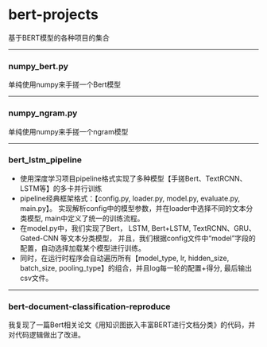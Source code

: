 # bert-projects

基于BERT模型的各种项目的集合

---

### numpy_bert.py

单纯使用numpy来手搓一个Bert模型

---


### numpy_ngram.py
单纯使用numpy来手搓一个ngram模型

---


### bert_lstm_pipeline
- 使用深度学习项目pipeline格式实现了多种模型【手搓Bert、TextRCNN、LSTM等】的多卡并行训练
- pipeline经典框架格式：【config.py, loader.py, model.py, evaluate.py, main.py】。
  实现解析config中的模型参数，并在loader中选择不同的文本分类模型, main中定义了统一的训练流程。
- 在model.py中，我们实现了Bert， LSTM, Bert+LSTM, TextRCNN、GRU、Gated-CNN 等文本分类模型， 并且，我们根据config文件中“model”字段的配置，自动选择加载某个模型进行训练。
- 同时，在运行时程序会自动遍历所有【model_type, lr, hidden_size, batch_size, pooling_type】的组合，并且log每一轮的配置+得分, 最后输出csv文件。


---


### bert-document-classification-reproduce
我复现了一篇Bert相关论文《用知识图嵌入丰富BERT进行文档分类》的代码，并对代码逻辑做出了改进。
